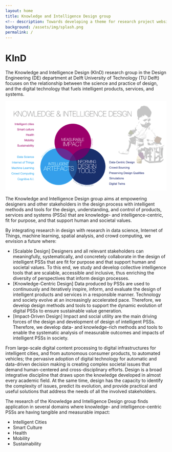 ```yaml
---
layout: home
title: Knowledge and Intelligence Design group
<!-- description: Towards developing a theme for research project websites -->
background: /assets/img/splash.png
permalink: /
---
```


<!-- {: .alert .alert-info} -->
<!-- This is a demo website for [Petridish](https://github.com/peterdesmet/petridish): a Jekyll theme for research project websites. -->

# KInD
The Knowledge and Intelligence Design (KInD) research group in the Design Engineering (DE) department at Delft University of Technology (TU Delft) focuses on the relationship between the science and practice of design, and the digital technology that fuels intelligent products, services, and systems.

![alt text](/assets/img/kind-poster.png)

<!-- ## What we do -->
The Knowledge and Intelligence Design group aims at empowering designers and other stakeholders in the design process with intelligent methods and tools for the design, understanding, and control of products, services and systems (PSSs) that are knowledge- and intelligence-centric, fit for purpose, and that support human and societal values. 

<!-- ## How we do it -->
By integrating research in design with research in data science, Internet of Things, machine learning, spatial analysis, and crowd computing, we envision a future where:
* [Scalable Design] Designers and all relevant stakeholders can meaningfully, systematically, and concretely collaborate in the design of intelligent PSSs that are fit for purpose and that support human and societal values. To this end, we study and develop collective intelligence tools that are scalable, accessible and inclusive, thus enriching the diversity of perspectives that inform design processes.
* [Knowledge-Centric Design] Data produced by PSSs are used to continuously and iteratively inspire, inform, and evaluate the design of intelligent products and services in a responsible manner. Technology and society evolve at an increasingly accelerated pace. Therefore, we develop design methods and tools to support the dynamic evolution of digital PSSs to ensure sustainable value generation.
* [Impact-Driven Design] Impact and social utility are the main driving forces of the design and development of design of intelligent PSSs. Therefore, we develop data- and knowledge-rich methods and tools to enable the systematic analysis of measurable outcomes and impacts of intelligent PSSs in society.

<!-- ## Why we do it -->
From large-scale digital content processing to digital infrastructures for intelligent cities, and  from autonomous consumer products, to automated vehicles; the pervasive adoption of digital technology for automatic and data-driven decision making is creating complex societal issues that demand human-centered and cross-disciplinary efforts. 
Design is a broad integrative discipline that draws upon the knowledge developed in almost every academic field. At the same time, design has the capacity to identify the complexity of issues, predict its evolution, and provide practical and useful solutions that address the needs of all the involved stakeholders. 

<!-- ## Where we do it -->
The research of the Knowledge and Intelligence Design group finds application in several domains where knowledge- and intelligence-centric PSSs are having tangible and measurable impact: 
* Intelligent Cities
* Smart Culture
* Health
* Mobility
* Sustainability
